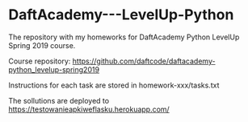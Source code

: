 # DaftAcademy---LevelUp-Python

The repository with my homeworks for DaftAcademy Python LevelUp Spring 2019 course.

Course repository: https://github.com/daftcode/daftacademy-python_levelup-spring2019

Instructions for each task are stored in homework-xxx/tasks.txt

The sollutions are deployed to https://testowanieapkiweflasku.herokuapp.com/
